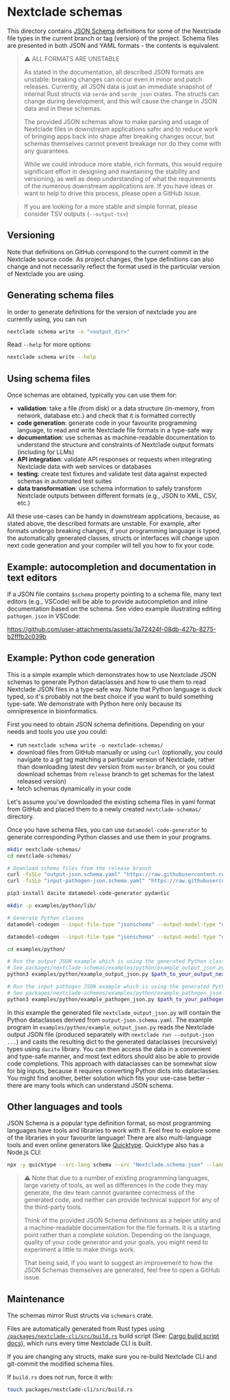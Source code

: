 # Nextclade schemas

This directory contains [JSON Schema](https://json-schema.org/) definitions for some of the Nextclade file types in the current branch or tag (version) of the project. Schema files are presented in both JSON and YAML formats - the contents is equivalent.

> ⚠️ ALL FORMATS ARE UNSTABLE
>
> As stated in the documentation, all described JSON formats are unstable: breaking changes can occur even in minor and patch releases. Currently, all JSON data is just an immediate snapshot of internal Rust structs via `serde` and `serde_json` crates. The structs can change during development, and this will cause the change in JSON data and in these schemas.
>
> The provided JSON schemas allow to make parsing and usage of Nextclade files in downstream applications safer and to reduce work of bringing apps back into shape after breaking changes occur, but schemas themselves cannot prevent breakage nor do they come with any guarantees.
>
> While we could introduce more stable, rich formats, this would require significant effort in designing and maintaining the stability and versioning, as well as deep understanding of what the requirements of the numerous downstream applications are. If you have ideas or want to help to drive this process, please open a GitHub issue.

> If you are looking for a more stable and simple format, please consider TSV outputs (`--output-tsv`)

## Versioning

Note that definitions on GitHub correspond to the current commit in the Nextclade source code. As project changes, the type definitions can also change and not necessarily reflect the format used in the particular version of Nextclade you are using.

## Generating schema files

In order to generate definitions for the version of nextclade you are currently using, you can run

```bash
nextclade schema write -o "<output_dir>"
```

Read `--help` for more options:

```bash
nextclade schema write --help
```

## Using schema files

Once schemas are obtained, typically you can use them for:

- **validation**: take a file (from disk) or a data structure (in-memory, from network, database etc.) and check that it is formatted correctly
- **code generation**: generate code in your favourite programming language, to read and write Nextclade file formats in a type-safe way
- **documentation**: use schemas as machine-readable documentation to understand the structure and constraints of Nextclade output formats (including for LLMs)
- **API integration**: validate API responses or requests when integrating Nextclade data with web services or databases
- **testing**: create test fixtures and validate test data against expected schemas in automated test suites
- **data transformation**: use schema information to safely transform Nextclade outputs between different formats (e.g., JSON to XML, CSV, etc.)

All these use-cases can be handy in downstream applications, because, as stated above, the described formats are unstable. For example, after formats undergo breaking changes, if your programming language is typed, the automatically generated classes, structs or interfaces will change upon next code generation and your compiler will tell you how to fix your code.

## Example: autocompletion and documentation in text editors

If a JSON file contains `$schema` property pointing to a schema file, many text editors (e.g., VSCode) will be able to provide autocompletion and inline documentation based on the schema. See video example illustrating editing `pathogen.json` in VSCode:

https://github.com/user-attachments/assets/3a72424f-08db-427b-8275-b2fffb2c039b

## Example: Python code generation

This is a simple example which demonstrates how to use Nextclade JSON schemas to generate Python dataclasses and how to use them to read Nextclade JSON files in a type-safe way. Note that Python language is duck typed, so it's probably not the best choice if you want to build something type-safe. We demonstrate with Python here only because its omnipresence in bioinformatics.

First you need to obtain JSON schema definitions. Depending on your needs and tools you use you could:

- run `nextclade schema write -o nextclade-schemas/`
- download files from GitHub manually or using `curl` (optionally, you could navigate to a git tag matching a particular version of Nextclade, rather than downloading latest dev version from `master` branch, or you could download schemas from `release` branch to get schemas for the latest released version)
- fetch schemas dynamically in your code

Let's assume you've downloaded the existing schema files in yaml format from GitHub and placed them to a newly created `nextclade-schemas/` directory.

Once you have schema files, you can use `datamodel-code-generator` to generate corresponding Python classes and use them in your programs.

```bash
mkdir nextclade-schemas/
cd nextclade-schemas/

# Download schema files from the release branch
curl -fsSLo "output-json.schema.yaml" "https://raw.githubusercontent.com/nextstrain/nextclade/release/packages/nextclade-schemas/output-json.schema.yaml"
curl -fsSLo "input-pathogen-json.schema.yaml" "https://raw.githubusercontent.com/nextstrain/nextclade/release/packages/nextclade-schemas/input-pathogen-json.schema.yaml"

pip3 install dacite datamodel-code-generator pydantic

mkdir -p examples/python/lib/

# Generate Python classes
datamodel-codegen --input-file-type "jsonschema" --output-model-type "dataclasses.dataclass" --enum-field-as-literal=all --input "output-json.schema.yaml" --output "examples/python/lib/nextclade_output_json.py"

datamodel-codegen --input-file-type "jsonschema" --output-model-type "dataclasses.dataclass" --enum-field-as-literal=all --input "input-pathogen-json.schema.yaml" --output "examples/python/lib/nextclade_input_pathogen_json.py"

cd examples/python/

# Run the output JSON example which is using the generated Python classes.
# See packages/nextclade-schemas/examples/python/example_output_json.py
python3 examples/python/example_output_json.py $path_to_your_output_nextclade_json

# Run the input pathogen JSON example which is using the generated Python classes.
# See packages/nextclade-schemas/examples/python/example_pathogen_json.py
python3 examples/python/example_pathogen_json.py $path_to_your_pathogen_json
```

In this example the generated file `nextclade_output_json.py` will contain the Python dataclasses derived from `output-json.schema.yaml`. The example program in `examples/python/example_output_json.py` reads the Nextclade output JSON file (produced separately with `nextclade run --output-json ...`) and casts the resulting dict to the generated dataclasses (recursively) types using `dacite` library. You can then access the data in a convenient and type-safe manner, and most text editors should also be able to provide code completions. This approach with dataclasses can be somewhat slow for big inputs, because it requires converting Python dicts into dataclasses. You might find another, better solution which fits your use-case better - there are many tools which can understand JSON schema.

## Other languages and tools

JSON Schema is a popular type definition format, so most programming languages have tools and libraries to work with it. Feel free to explore some of the libraries in your favourite language! There are also multi-language tools and even online generators like [Quicktype](https://quicktype.io/). Quicktype also has a Node.js CLI:

```bash
npx -y quicktype --src-lang schema --src "Nextclade.schema.json" --lang python --python-version 3.7 --just-types --top-level "_NextcladeSchemaRoot" --out "python/Nextclade.py"
```

> ⚠️ Note that due to a number of existing programming languages, large variety of tools, as well as differences in the code they may generate, the dev team cannot guarantee correctness of the generated code, and neither can provide technical support for any of the third-party tools.
>
> Think of the provided JSON Schema definitions as a helper utility and a machine-readable documentation for the file formats. It is a starting point rather than a complete solution. Depending on the language, quality of your code generator and your goals, you might need to experiment a little to make things work.
>
> That being said, if you want to suggest an improvement to how the JSON Schemas themselves are generated, feel free to open a GitHub issue.

## Maintenance

The schemas mirror Rust structs via `schemars` crate.

Files are automatically generated from Rust types using [`/packages/nextclade-cli/src/build.rs`](../nextclade-cli/src/build.rs) build script (See: [Cargo build script docs](https://doc.rust-lang.org/cargo/reference/build-scripts.html)), which runs every time Nextclade CLI is built.

If you are changing any structs, make sure you re-build Nextclade CLI and git-commit the modified schema files.

If `build.rs` does not run, force it with:

```bash
touch packages/nextclade-cli/src/build.rs
```
